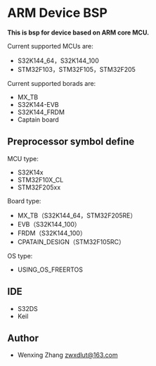 # ARM Device BSP
**This is bsp for device based on ARM core MCU.**

Current supported MCUs are:
* S32K144_64，S32K144_100
* STM32F103，STM32F105，STM32F205

Current supported borads are:
* MX_TB
* S32K144-EVB
* S32K144_FRDM
* Captain board

## Preprocessor symbol define
MCU type:
 * S32K14x
 * STM32F10X_CL
 * STM32F205xx

Board type:
 * MX_TB（S32K144_64，STM32F205RE）
 * EVB（S32K144_100）
 * FRDM（S32K144_100）
 * CPATAIN_DESIGN（STM32F105RC）
 
OS type:
 * USING_OS_FREERTOS

## IDE
* S32DS
* Keil

## Author
* Wenxing Zhang zwxdlut@163.com
